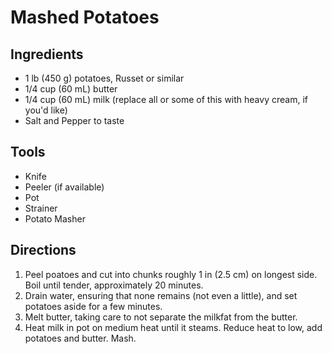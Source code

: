 # Mashed Potatoes



## Ingredients

- 1 lb (450 g) potatoes, Russet or similar
- 1/4 cup (60 mL) butter
- 1/4 cup (60 mL) milk (replace all or some of this with heavy cream, if you'd like)
- Salt and Pepper to taste



## Tools

- Knife 
- Peeler (if available)
- Pot
- Strainer
- Potato Masher



## Directions

1. Peel poatoes and cut into chunks roughly 1 in (2.5 cm) on longest side. Boil until tender, approximately 20 minutes.
1. Drain water, ensuring that none remains (not even a little), and set potatoes aside for a few minutes.
1. Melt butter, taking care to not separate the milkfat from the butter.
1. Heat milk in pot on medium heat until it steams. Reduce heat to low, add potatoes and butter. Mash.
